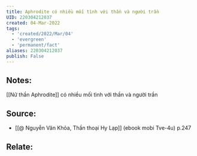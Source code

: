 ```yaml
---
title: Aphrodite có nhiều mối tình với thần và người trần
UID: 220304212037
created: 04-Mar-2022
tags:
  - 'created/2022/Mar/04'
  - 'evergreen'
  - 'permanent/fact'
aliases: 220304212037
publish: False
---
```

## Notes:
[[Nữ thần Aphrodite]] có nhiều mối tình với thần và người trần

## Source:
- [[@ Nguyễn Văn Khỏa, Thần thoại Hy Lạp]] (ebook mobi Tve-4u) p.247

## Relate:
